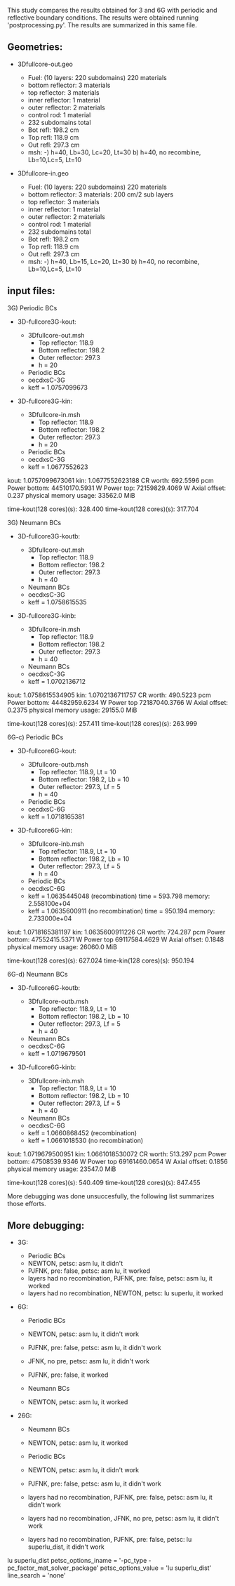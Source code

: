 This study compares the results obtained for 3 and 6G with periodic and reflective boundary conditions.
The results were obtained running 'postprocessing.py'.
The results are summarized in this same file.

Geometries:
-----------
* 3Dfullcore-out.geo
  - Fuel: (10 layers: 220 subdomains) 220 materials
  - bottom reflector: 3 materials
  - top reflector: 3 materials
  - inner reflector: 1 material
  - outer reflector: 2 materials
  - control rod: 1 material
  - 232 subdomains total
  - Bot refl: 198.2 cm
  - Top refl: 118.9 cm
  - Out refl: 297.3 cm
  - msh:   -) h=40, Lb=30, Lc=20, Lt=30
  		   b) h=40, no recombine, Lb=10,Lc=5, Lt=10

* 3Dfullcore-in.geo
  - Fuel: (10 layers: 220 subdomains) 220 materials
  - bottom reflector: 3 materials: 200 cm/2 sub layers
  - top reflector: 3 materials
  - inner reflector: 1 material
  - outer reflector: 2 materials
  - control rod: 1 material
  - 232 subdomains total
  - Bot refl: 198.2 cm
  - Top refl: 118.9 cm
  - Out refl: 297.3 cm
  - msh:  -) h=40, Lb=15, Lc=20, Lt=30
          b) h=40, no recombine, Lb=10,Lc=5, Lt=10


input files:
------------

3G) Periodic BCs

* 3D-fullcore3G-kout:
	- 3Dfullcore-out.msh
		* Top reflector: 118.9
		* Bottom reflector: 198.2
		* Outer reflector: 297.3
		* h = 20
	- Periodic BCs
	- oecdxsC-3G
	- keff = 1.0757099673

* 3D-fullcore3G-kin:
	- 3Dfullcore-in.msh
		* Top reflector: 118.9
		* Bottom reflector: 198.2
		* Outer reflector: 297.3
		* h = 20
	- Periodic BCs
	- oecdxsC-3G
	- keff = 1.0677552623

kout: 1.0757099673061
kin: 1.0677552623188
CR worth: 692.5596 pcm
Power bottom: 44510170.5931 W
Power top: 72159829.4069 W
Axial offset: 0.237
physical memory usage: 33562.0 MiB

time-kout(128 cores)(s): 328.400
time-kout(128 cores)(s): 317.704


3G) Neumann BCs

* 3D-fullcore3G-koutb:
	- 3Dfullcore-out.msh
		* Top reflector: 118.9
		* Bottom reflector: 198.2
		* Outer reflector: 297.3
		* h = 40
	- Neumann BCs
	- oecdxsC-3G
	- keff = 1.0758615535

* 3D-fullcore3G-kinb:
	- 3Dfullcore-in.msh
		* Top reflector: 118.9
		* Bottom reflector: 198.2
		* Outer reflector: 297.3
		* h = 40
	- Neumann BCs
	- oecdxsC-3G
	- keff = 1.0702136712

kout: 1.0758615534905
kin: 1.0702136711757
CR worth: 490.5223 pcm
Power bottom: 44482959.6234 W
Power top 72187040.3766 W
Axial offset: 0.2375
physical memory usage: 29155.0 MiB

time-kout(128 cores)(s): 257.411
time-kout(128 cores)(s): 263.999


6G-c) Periodic BCs

* 3D-fullcore6G-kout:
	- 3Dfullcore-outb.msh
		* Top reflector: 118.9, Lt = 10
		* Bottom reflector: 198.2, Lb = 10
		* Outer reflector: 297.3, Lf = 5
		* h = 40
	- Periodic BCs
	- oecdxsC-6G
	- keff = 1.0718165381

* 3D-fullcore6G-kin:
	- 3Dfullcore-inb.msh
		* Top reflector: 118.9, Lt = 10
		* Bottom reflector: 198.2, Lb = 10
		* Outer reflector: 297.3, Lf = 5
		* h = 40
	- Periodic BCs
	- oecdxsC-6G
	- keff = 1.0635445048 (recombination) time = 593.798 memory: 2.558100e+04 
	- keff = 1.0635600911 (no recombination) time = 950.194 memory: 2.733000e+04

kout: 1.0718165381197
kin: 1.0635600911226
CR worth: 724.287 pcm
Power bottom: 47552415.5371 W
Power top 69117584.4629 W
Axial offset: 0.1848
physical memory usage: 26060.0 MiB

time-kout(128 cores)(s): 627.024 
time-kin(128 cores)(s): 950.194


6G-d) Neumann BCs

* 3D-fullcore6G-koutb:
	- 3Dfullcore-outb.msh
		* Top reflector: 118.9, Lt = 10
		* Bottom reflector: 198.2, Lb = 10
		* Outer reflector: 297.3, Lf = 5
		* h = 40
	- Neumann BCs
	- oecdxsC-6G
	- keff = 1.0719679501

* 3D-fullcore6G-kinb:
	- 3Dfullcore-inb.msh
		* Top reflector: 118.9, Lt = 10
		* Bottom reflector: 198.2, Lb = 10
		* Outer reflector: 297.3, Lf = 5
		* h = 40
	- Neumann BCs
	- oecdxsC-6G
	- keff = 1.0660868452 (recombination)
	- keff = 1.0661018530 (no recombination)

kout: 1.0719679500951
kin: 1.0661018530072
CR worth: 513.297 pcm
Power bottom: 47508539.9346 W
Power top 69161460.0654 W
Axial offset: 0.1856
physical memory usage: 23547.0 MiB

time-kout(128 cores)(s): 540.409
time-kout(128 cores)(s): 847.455


More debugging was done unsuccesfully, the following list summarizes those efforts.

More debugging:
---------------

* 3G:
  - Periodic BCs
  - NEWTON, petsc: asm lu, it didn't
  - PJFNK, pre: false, petsc: asm lu, it worked
  - layers had no recombination, PJFNK, pre: false, petsc: asm lu, it worked
  - layers had no recombination, NEWTON, petsc: lu superlu, it worked

* 6G:
  - Periodic BCs
  - NEWTON, petsc: asm lu, it didn't work
  - PJFNK, pre: false, petsc: asm lu, it didn't work
  - JFNK, no pre, petsc: asm lu, it didn't work
  - PJFNK, pre: false, it worked

  - Neumann BCs
  - NEWTON, petsc: asm lu, it worked

* 26G:
  - Neumann BCs
  - NEWTON, petsc: asm lu, it worked

  - Periodic BCs
  - NEWTON, petsc: asm lu, it didn't work
  - PJFNK, pre: false, petsc: asm lu, it didn't work
  - layers had no recombination, PJFNK, pre: false, petsc: asm lu, it didn't work
  - layers had no recombination, JFNK, no pre, petsc: asm lu, it didn't work
  - layers had no recombination, PJFNK, pre: false, petsc: lu superlu_dist, it didn't work

lu superlu_dist
petsc_options_iname = '-pc_type -pc_factor_mat_solver_package'
petsc_options_value = 'lu     superlu_dist'
line_search = 'none'
